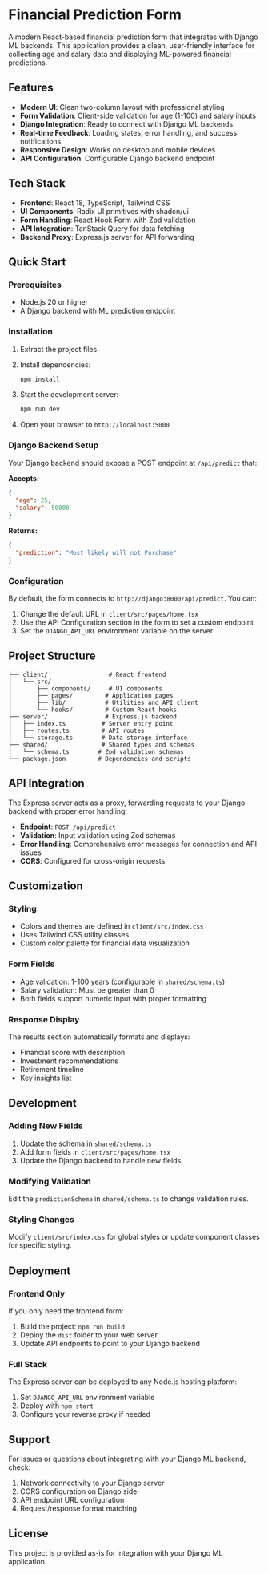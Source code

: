 # Financial Prediction Form

A modern React-based financial prediction form that integrates with Django ML backends. This application provides a clean, user-friendly interface for collecting age and salary data and displaying ML-powered financial predictions.

## Features

- **Modern UI**: Clean two-column layout with professional styling
- **Form Validation**: Client-side validation for age (1-100) and salary inputs
- **Django Integration**: Ready to connect with Django ML backends
- **Real-time Feedback**: Loading states, error handling, and success notifications
- **Responsive Design**: Works on desktop and mobile devices
- **API Configuration**: Configurable Django backend endpoint

## Tech Stack

- **Frontend**: React 18, TypeScript, Tailwind CSS
- **UI Components**: Radix UI primitives with shadcn/ui
- **Form Handling**: React Hook Form with Zod validation
- **API Integration**: TanStack Query for data fetching
- **Backend Proxy**: Express.js server for API forwarding

## Quick Start

### Prerequisites

- Node.js 20 or higher
- A Django backend with ML prediction endpoint

### Installation

1. Extract the project files
2. Install dependencies:
   ```bash
   npm install
   ```

3. Start the development server:
   ```bash
   npm run dev
   ```

4. Open your browser to `http://localhost:5000`

### Django Backend Setup

Your Django backend should expose a POST endpoint at `/api/predict` that:

**Accepts:**
```json
{
  "age": 25,
  "salary": 50000
}
```

**Returns:**
```json
{
  "prediction": "Most likely will not Purchase"
}
```

### Configuration

By default, the form connects to `http://django:8000/api/predict`. You can:

1. Change the default URL in `client/src/pages/home.tsx`
2. Use the API Configuration section in the form to set a custom endpoint
3. Set the `DJANGO_API_URL` environment variable on the server

## Project Structure

```
├── client/                 # React frontend
│   └── src/
│       ├── components/     # UI components
│       ├── pages/         # Application pages
│       ├── lib/           # Utilities and API client
│       └── hooks/         # Custom React hooks
├── server/                # Express.js backend
│   ├── index.ts          # Server entry point
│   ├── routes.ts         # API routes
│   └── storage.ts        # Data storage interface
├── shared/               # Shared types and schemas
│   └── schema.ts        # Zod validation schemas
└── package.json         # Dependencies and scripts
```

## API Integration

The Express server acts as a proxy, forwarding requests to your Django backend with proper error handling:

- **Endpoint**: `POST /api/predict`
- **Validation**: Input validation using Zod schemas  
- **Error Handling**: Comprehensive error messages for connection and API issues
- **CORS**: Configured for cross-origin requests

## Customization

### Styling
- Colors and themes are defined in `client/src/index.css`
- Uses Tailwind CSS utility classes
- Custom color palette for financial data visualization

### Form Fields
- Age validation: 1-100 years (configurable in `shared/schema.ts`)
- Salary validation: Must be greater than 0
- Both fields support numeric input with proper formatting

### Response Display
The results section automatically formats and displays:
- Financial score with description
- Investment recommendations
- Retirement timeline
- Key insights list

## Development

### Adding New Fields
1. Update the schema in `shared/schema.ts`
2. Add form fields in `client/src/pages/home.tsx`
3. Update the Django backend to handle new fields

### Modifying Validation
Edit the `predictionSchema` in `shared/schema.ts` to change validation rules.

### Styling Changes
Modify `client/src/index.css` for global styles or update component classes for specific styling.

## Deployment

### Frontend Only
If you only need the frontend form:
1. Build the project: `npm run build`
2. Deploy the `dist` folder to your web server
3. Update API endpoints to point to your Django backend

### Full Stack
The Express server can be deployed to any Node.js hosting platform:
1. Set `DJANGO_API_URL` environment variable
2. Deploy with `npm start`
3. Configure your reverse proxy if needed

## Support

For issues or questions about integrating with your Django ML backend, check:
1. Network connectivity to your Django server
2. CORS configuration on Django side
3. API endpoint URL configuration
4. Request/response format matching

## License

This project is provided as-is for integration with your Django ML application.